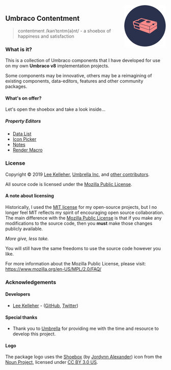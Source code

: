 <img src="../docs/assets/img/logo.png" alt="Umbraco Contentment Logo" title="A shoebox of Umbraco happiness." height="130" align="right">

## Umbraco Contentment

> contentment /kənˈtɛntm(ə)nt/ - a shoebox of happiness and satisfaction

### What is it?

This is a collection of Umbraco components that I have developed for use on my own **Umbraco v8** implementation projects.

Some components may be innovative, others may be a reimagining of existing components, data-editors, features and other community packages.


#### What's on offer?

Let's open the shoebox and take a look inside...

##### Property Editors

- [Data List](../docs/data-editors/data-list.md)
- [Icon Picker](../docs/data-editors/icon-picker.md)
- [Notes](../docs/data-editors/notes.md)
- [Render Macro](../docs/data-editors/render-macro.md)




### License

Copyright &copy; 2019 [Lee Kelleher](https://leekelleher.com), [Umbrella Inc](https://umbrellainc.co.uk), and [other contributors](https://github.com/leekelleher/umbraco-contentment/graphs/contributors).

All source code is licensed under the [Mozilla Public License](../LICENSE.md).

#### A note about licensing

Historically, I used the [MIT license](https://opensource.org/licenses/MIT) for my open-source projects, but I no longer feel MIT reflects my spirit of encouraging open source collaboration.
The main difference with the [Mozilla Public License](https://opensource.org/licenses/MPL-2.0) is that if you make any modifications to the source code, then you **must** make those changes publicly available.

_More give, less take._

You will still have the same freedoms to use the source code however you like.

For more information about the Mozilla Public License, please visit: <https://www.mozilla.org/en-US/MPL/2.0/FAQ/>


### Acknowledgements

#### Developers

- [Lee Kelleher](https://leekelleher.com) - ([GitHub](https://github.com/leekelleher), [Twitter](https://twitter.com/leekelleher))

#### Special thanks

- Thank you to [Umbrella](https://umbrellainc.co.uk) for providing me with the time and resource to develop this project.

#### Logo

The package logo uses the [Shoebox](https://thenounproject.com/term/shoebox/79857/) (by [Jordynn Alexander](https://thenounproject.com/jordynn2/)) icon from the [Noun Project](https://thenounproject.com), licensed under [CC BY 3.0 US](https://creativecommons.org/licenses/by/3.0/us/).


